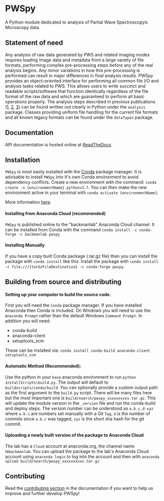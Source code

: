 # PWSpy
A Python module dedicated to analysis of Partial Wave Spectroscopyic Microscopy data.


## Statement of need
Any analysis of raw data generated by PWS and related imaging modes requires loading image data and metadata from a large variety of file formats, performing complex pre-processing steps before any of the real analysis begins. Any minor variations in how this pre-processing is performed can result in major differences in final analysis results. PWSpy provides an object-oriented interface for performing all common file I/O and analysis tasks related to PWS. This allows users to write succinct and readable scripts/software that function identically regardless of the file format of the raw data and which are guaranteed to perform all basic operations properly. The analysis steps described in previous publications ([1](https://www.ncbi.nlm.nih.gov/pmc/articles/PMC5348632/), [2](https://www.nature.com/articles/s41467-019-09717-6), [3](https://www.osapublishing.org/ol/viewmedia.cfm?uri=ol-45-17-4810&seq=0&html=true)) can be found written out clearly in Python under the `analysis` package. Classes providing uniform file handling for the current file formats and all known legacy formats can be found under the `dataTypes` package.

## Documentation
API documentation is hosted online at [ReadTheDocs](https://pwspy.readthedocs.io/en/dev/)

## Installation
`PWSpy` is most easily installed with the [Conda](https://docs.conda.io/projects/conda/en/latest/user-guide/install/download.html) package manager.
It is advisable to install `PWSpy` into it's own Conda environment to avoid dependency conflicts. 
Create a new environment with the command: `conda create -n {environmentName} python=3.7`. You can then make the new environment active in your terminal with `conda activate {environmentName}`.

More information [here](https://docs.conda.io/projects/conda/en/latest/user-guide/tasks/manage-environments.html).

#### Installing from Anaconda Cloud (recommended)
`PWSpy` is published online to the "backmanlab" Anaconda Cloud channel. It can be installed from Conda with the command `conda install -c conda-forge -c backmanlab pwspy` 

#### Installing Manually
If you have a copy built Conda package (.tar.gz file) then you can install the package with `conda install` like this:
Install the package with `conda install -c file:///{tarGzFileDestination} -c conda-forge pwspy`.

## Building from source and distributing

#### Setting up your computer to build the source code.
First you will need the `Conda` package manager. If you have installed Anaconda then Conda is included.
On Windows you will need to use the `Anaconda Prompt` rather than the default Windows `Command Prompt`.
In addition you will need:  
 - conda-build 
 - anaconda-client 
 - setuptools_scm

These can be installed via: `conda install conda-build anaconda-client setuptools_scm`  

#### Automatic Method (Recommended):
Use the python in your `base` anaconda environment to run `python installScripts\build.py`.
The output will default to `buildscripts/conda/build`. You can optionally provide a custom
output path as the first argument to the `build.py` script. There will be many
files here but the most important one is `build/noarch/pwspy_xxxxxxxxxx.tar.gz`.
This will update the module version in the `_version` file and run the conda-build and deploy steps.
The version number can be understood as `a.b.c.d-xyz` where `a.b.c` are numbers set manually with a Git `Tag`, `d` is the number of commits since 
`a.b.c` was tagged, `xyz` is the short sha hash for the git commit.

#### Uploading a newly built version of the package to Anaconda Cloud
The lab has a `Cloud` account at anaconda.org, the channel name is`backmanlab`.
You can upload the package to the lab's Anaconda Cloud account using `anaconda login` to log into the account and then with `anaconda upload build/noarch/pwspy_xxxxxxxxxx.tar.gz`

## Contributing
Read the [contributing section](CONTRIBUTING.md) in the documentation if you want to help us improve and further develop PWSpy!
